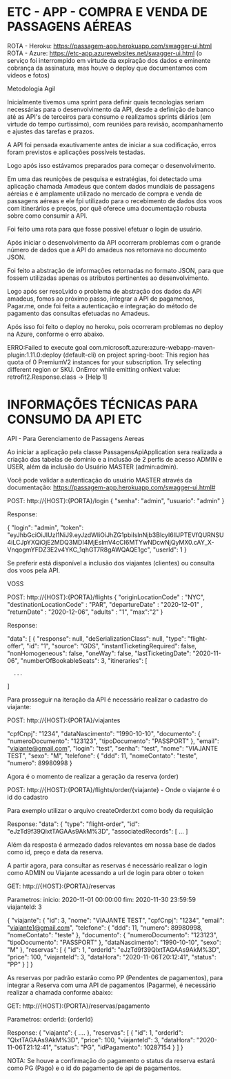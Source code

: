 # ETC - APP -  COMPRA E VENDA DE PASSAGENS AÉREAS

ROTA  - Heroku: https://passagem-app.herokuapp.com/swagger-ui.html
ROTA - Azure: https://etc-app.azurewebsites.net/swagger-ui.html (o serviço foi interrompido em virtude da expiração dos dados e eminente cobrança da assinatura, mas houve o deploy que documentamos com videos e fotos)

Metodologia Agil

Inicialmente tivemos uma sprint para definir quais tecnologias seriam necessárias
para o desenvolvimento da API, desde a definição de banco até as API's de terceiros para consumo e realizamos sprints diários (em virtude do tempo curtíssimo), com reuniões para revisão, acompanhamento e ajustes das tarefas e prazos.

A API foi pensada exautivamente antes de iniciar a sua codificação, erros foram previstos e aplicações possíveis testadas.

Logo após isso estávamos preparados para começar o desenvolvimento.

Em uma das reunições de pesquisa e estratégias, foi detectado uma aplicação chamada Amadeus que contem dados mundiais de passagens aéreias e é amplamente utilizado no mercado de compra e venda de passagens aéreas e ele fpi utilizado para o recebimento de dados dos voos com itinerários e preços, por quê oferece uma documentação
robusta sobre como consumir a API.

Foi feito uma rota para que fosse possivel efetuar o login de usuário.

Após iniciar o desenvolvimento da API ocorreram problemas com o grande número de dados que a API do amadeus nos retornava no documento JSON.

Foi feito a abstração de informações retornadas no formato JSON, para que fossem utilizadas apenas os atributos pertinentes ao desenvolvimento.

Logo após ser resoLvido o problema de abstração dos dados da API amadeus, fomos ao próximo passo, integrar a API de pagamenos, Pagar.me, onde foi feita
a autenticação e integração do método de pagamento das consultas efetuadas no Amadeus.

Após isso foi feito o deploy no heroku, pois ocorreram problemas no deploy na Azure, conforme o erro abaixo.

ERRO:Failed to execute goal com.microsoft.azure:azure-webapp-maven-plugin:1.11.0:deploy (default-cli) on project spring-boot:
This region has quota of 0 PremiumV2 instances for your subscription. Try selecting different region or SKU.
OnError while emitting onNext value: retrofit2.Response.class -> [Help 1]


# INFORMAÇÕES TÉCNICAS PARA CONSUMO DA API ETC

API - Para Gerenciamento de Passagens Aereas

Ao iniciar  a aplicação pela classe PassagensApiApplication sera realizada a criação das tabelas de dominio
e a inclusão de 2 perfis de acesso ADMIN e USER, além da inclusão do Usuário MASTER (admin:admin).


Você pode validar a autenticação do usuário MASTER através da documentação: https://passagem-app.herokuapp.com/swagger-ui.html#

POST: http://{HOST}:{PORTA}/login
{
  "senha": "admin",
  "usuario": "admin"
}

Response:

{
  "login": "admin",
  "token": "eyJhbGciOiJIUzI1NiJ9.eyJzdWIiOiJhZG1pbiIsInNjb3BlcyI6IlJPTEVfQURNSU4iLCJpYXQiOjE2MDQ3MDI4MjEsImV4cCI6MTYwNDcwNjQyMX0.cAY_X-VnqogmYFDZ3E2v4YKC_1qhGT7R8gAWQAQE1gc",
  "userId": 1
}

Se preferir está disponível a inclusão dos viajantes (clientes) ou consulta dos voos pela API.

VOSS

POST: http://{HOST}:{PORTA}/flights
{
	"originLocationCode" : "NYC",
	"destinationLocationCode" : "PAR",
	"departureDate" : "2020-12-01" ,
	"returnDate" : "2020-12-06",
	"adults" : "1",
	"max":"2"
}

Response:

"data": [
    {
      "response": null,
      "deSerializationClass": null,
      "type": "flight-offer",
      "id": "1",
      "source": "GDS",
      "instantTicketingRequired": false,
      "nonHomogeneous": false,
      "oneWay": false,
      "lastTicketingDate": "2020-11-06",
      "numberOfBookableSeats": 3,
      "itineraries": [
	  
	  ...
]


Para prosseguir na iteração da API é necessário realizar o cadastro do viajante:


POST: http://{HOST}:{PORTA}/viajantes

"cpfCnpj": "1234",
  "dataNascimento": "1990-10-10",
  "documento": {
    "numeroDocumento": "123123",
    "tipoDocumento": "PASSPORT"
  },
  "email": "viajante@gmail.com",
  "login": "test",
  "senha": "test",
  "nome": "VIAJANTE TEST",
  "sexo": "M",
  "telefone": {
    "ddd": 11,
    "nomeContato": "teste",
    "numero": 89980998
  }
  
  

Agora é o momento de realizar a geração da reserva (order)


POST: http://{HOST}:{PORTA}/flights/order/{viajante} - Onde o viajante é o id do cadastro

Para exemplo utilizar o arquivo createOrder.txt como body da requisição


Response:
"data": {
    "type": "flight-order",
    "id": "eJzTd9f39QlxtTAGAAs9AkM%3D",
    "associatedRecords": [
	...
	]

Além da resposta é armezado dados relevantes em nossa base de dados como id, preço e data da reserva.

A partir agora, para consultar as reservas é necessário realizar o login como ADMIN ou Viajante acessando a url de login para obter o token

GET: http://{HOST}:{PORTA}/reservas

Parametros:
inicio: 2020-11-01 00:00:00
fim: 2020-11-30 23:59:59
viajanteId: 3

{
  "viajante": {
    "id": 3,
    "nome": "VIAJANTE TEST",
    "cpfCnpj": "1234",
    "email": "viajante1@gmail.com",
    "telefone": {
      "ddd": 11,
      "numero": 89980998,
      "nomeContato": "teste"
    },
    "documento": {
      "numeroDocumento": "123123",
      "tipoDocumento": "PASSPORT"
    },
    "dataNascimento": "1990-10-10",
    "sexo": "M"
  },
  "reservas": [
    {
      "id": 1,
      "orderId": "eJzTd9f39QlxtTAGAAs9AkM%3D",
      "price": 100,
      "viajanteId": 3,
      "dataHora": "2020-11-06T20:12:41",
      "status": "PP"
    }
  ]
}

As reservas por padrão estarão como PP (Pendentes de pagamentos), para integrar a Reserva com uma API de pagamentos (Pagarme), é necessário realizar a chamada conforme abaixo:

GET: http://{HOST}:{PORTA}/reservas/pagamento

Parametros:
orderId: {orderId}

Response:
{
  "viajante": {
    ....
  },
  "reservas": [
    {
      "id": 1,
      "orderId": "QlxtTAGAAs9AkM%3D",
      "price": 100,
      "viajanteId": 3,
      "dataHora": "2020-11-06T21:12:41",
      "status": "PG",
      "idPagamento": 10287154
    }
  ]
}

NOTA: Se houve a confirmação do pagamento o status da reserva estará como PG (Pago) e o id do pagamento de api de pagamentos.



